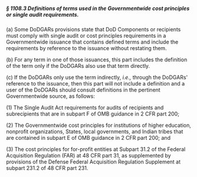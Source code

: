 ##### § 1108.3 Definitions of terms used in the Governmentwide cost principles or single audit requirements. #####

(a) Some DoDGARs provisions state that DoD Components or recipients must comply with single audit or cost principles requirements in a Governmentwide issuance that contains defined terms and include the requirements by reference to the issuance without restating them.

(b) For any term in one of those issuances, this part includes the definition of the term only if the DoDGARs also use that term directly.

(c) If the DoDGARs only use the term indirectly, *i.e.,* through the DoDGARs' reference to the issuance, then this part will not include a definition and a user of the DoDGARs should consult definitions in the pertinent Governmentwide source, as follows:

(1) The Single Audit Act requirements for audits of recipients and subrecipients that are in subpart F of OMB guidance in 2 CFR part 200;

(2) The Governmentwide cost principles for institutions of higher education, nonprofit organizations, States, local governments, and Indian tribes that are contained in subpart E of OMB guidance in 2 CFR part 200; and

(3) The cost principles for for-profit entities at Subpart 31.2 of the Federal Acquisition Regulation (FAR) at 48 CFR part 31, as supplemented by provisions of the Defense Federal Acquisition Regulation Supplement at subpart 231.2 of 48 CFR part 231.